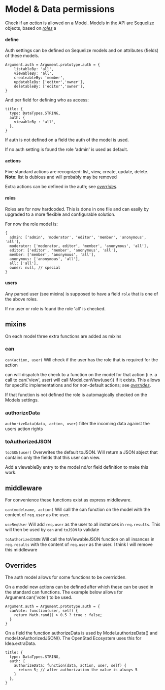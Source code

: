 # Model & Data permissions

Check if an [_action_](#actions) is allowed on a Model. Models in the API are Sequelize objects, based on [_roles_](#roles) a


#### define

Auth settings can be defined on Sequelize models and on attributes (fields) of these models.

```
Argument.auth = Argument.prototype.auth = {
	listableBy: 'all',
	viewableBy: 'all',
	createableBy: 'member',
	updatableBy: ['editor','owner'],
	deletableBy: ['editor','owner'],
}
```

And per field for defining who as access:
```
title: {
  type: DataTypes.STRING,
  auth: {
  	viewableBy : 'all',
  },
}
```

If auth is not defined on a field the auth of the model is used.

If no auth setting is found the role 'admin' is used as default.

#### actions
Five standard actions are recognized: list, view, create, update, delete.
**Note:** list is dubious and will probably may be removed

Extra actions can be defined in the auth; see  [_overrides_](#overrides).

#### roles
Roles are for now hardcoded. This is done in one file and can easily by upgraded to a more flexible and configurable solution.

For now the role model is:
```
{
  admin: ['admin', 'moderator', 'editor', 'member', 'anonymous', 'all'],
  moderator: ['moderator, editor', 'member', 'anonymous', 'all'],
  editor: ['editor', 'member', 'anonymous', 'all'],
  member: ['member', 'anonymous', 'all'],
  anonymous: ['anonymous', 'all'],
  all: ['all'],
  owner: null, // special
}
```

#### users
Any parsed user (see mixins) is supposed to have a field `role` that is one of the above roles.

If no user or role is found the role 'all' is checked.

## mixins

On each model three extra functions are added as mixins

### can
```can(action, user)```
Will check if the user has the role that is required for the action

can will dispatch the check to a function on the model for that action (i.e. a call to can('view', user) will call Model.canView(user)) if it exists.
This allows for specific implementations and for non-default actions; see [_overrides_](#overrides).

If that function is not defined the role is automagically checked on the Models settings.

### authorizeData
```authorizeData(data, action, user)```
filter the incoming data against the users action rights

### toAuthorizedJSON
```toJSON(user)```
Overwrites the default toJSON. Will return a JSON abject that contains only the fields that this user can view.

Add a viewableBy entry to the model nd/or field definition to make this work.

## middleware

For convenience these functions exist as express middleware.

```can(modelname, action)```
Will call the can function on the model with the content of `req.user` as the user.

```useReqUser```
Will add `req.user` as the user to all instances in `req.results`. This will then be used by `can` and `toJSON` to validate

```toAuthorizedJSON```
Will call the toViewableJSON function on all insances in `req.results` with the content of `req.user` as the user.
I think I will remove this middleware

## Overrides

The auth model allows for some functions to be overridden.

On a model new actions can be defined after which these can be used in the standard can functions. The example below allows for Argument.can('vote') to be used.

```
Argument.auth = Argument.prototype.auth = {
  canVote: function(user, self) {
    return Math.rand() > 0.5 ? true : false;
  }
}
```

On a field the function authorizeData is used by Model.authorizeData() and model.toAuthorizedJSON(). The OpenStad Ecosystem uses this for Idea.extraData.

```
title: {
  type: DataTypes.STRING,
  auth: {
    authorizeData: function(data, action, user, self) {
      return 5; // after authorization the value is always 5
    }
  },
}
```
